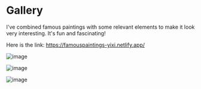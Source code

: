 # Gallery
I've combined famous paintings with some relevant elements to make it look very interesting. It's fun and fascinating!

Here is the link: https://famouspaintings-yixi.netlify.app/

![image](https://github.com/YixiWangCarol/Gallery/assets/102416235/a38a5b44-0846-4de1-8630-f9a7390b26dd)

![image](https://github.com/YixiWangCarol/Gallery/assets/102416235/4154e07f-7e82-4a1e-a669-9f4283f666d2)

![image](https://github.com/YixiWangCarol/Gallery/assets/102416235/17989bfc-6e3c-4ec5-91e9-5009017b2245)

